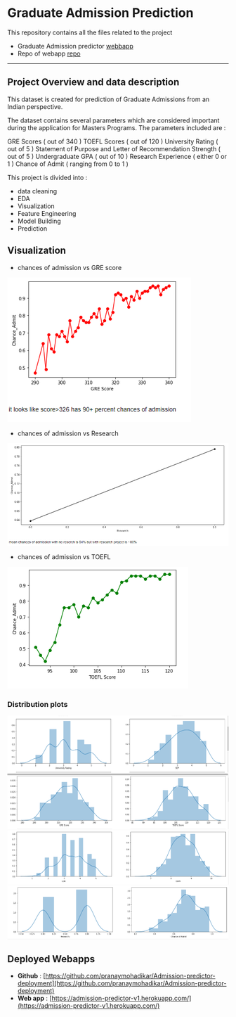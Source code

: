 # Graduate Admission Prediction

This repository contains all the files related to the project
- Graduate Admission predictor [webbapp](https://admission-predictor-v1.herokuapp.com/)
- Repo of webapp [repo](https://github.com/pranaymohadikar/Admission-predictor-deployment)
----------------------------------------------------------------------------------------------------------------------------------------------------------------------------
## Project Overview and data description

This dataset is created for prediction of Graduate Admissions from an Indian perspective.

The dataset contains several parameters which are considered important during the application for Masters Programs.
The parameters included are :

GRE Scores ( out of 340 )
TOEFL Scores ( out of 120 )
University Rating ( out of 5 )
Statement of Purpose and Letter of Recommendation Strength ( out of 5 )
Undergraduate GPA ( out of 10 )
Research Experience ( either 0 or 1 )
Chance of Admit ( ranging from 0 to 1 )


This project is divided into :
- data cleaning
- EDA 
- Visualization
- Feature Engineering
- Model Building
- Prediction

## Visualization

- chances of admission vs GRE score

![chances of admission vs GRE score](https://github.com/pranaymohadikar/Machine-Learning-Projects-/blob/master/admission%20ucla%20pred/readme-resources/coa%20vs%20gre.PNG)

- chances of admission vs Research

![chances of admission vs Research](https://github.com/pranaymohadikar/Machine-Learning-Projects-/blob/master/admission%20ucla%20pred/readme-resources/coa%20vs%20research.PNG)

- chances of admission vs TOEFL

![chances of admission vs TOEFL](https://github.com/pranaymohadikar/Machine-Learning-Projects-/blob/master/admission%20ucla%20pred/readme-resources/coa%20vs%20toefl.PNG)

### Distribution plots

![1](https://github.com/pranaymohadikar/Machine-Learning-Projects-/blob/master/admission%20ucla%20pred/readme-resources/UR_sop.PNG)
![2](https://github.com/pranaymohadikar/Machine-Learning-Projects-/blob/master/admission%20ucla%20pred/readme-resources/gre_toefl.PNG)
![3](https://github.com/pranaymohadikar/Machine-Learning-Projects-/blob/master/admission%20ucla%20pred/readme-resources/lor_cgpa.PNG)
![4](https://github.com/pranaymohadikar/Machine-Learning-Projects-/blob/master/admission%20ucla%20pred/readme-resources/res_coa.PNG)

## Deployed Webapps
- **Github** : [https://github.com/pranaymohadikar/Admission-predictor-deployment](https://github.com/pranaymohadikar/Admission-predictor-deployment)
- **Web app** : [https://admission-predictor-v1.herokuapp.com/](https://admission-predictor-v1.herokuapp.com/)

